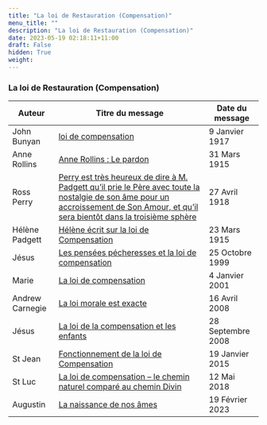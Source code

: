 ```yaml
---
title: "La loi de Restauration (Compensation)"
menu_title: ""
description: "La loi de Restauration (Compensation)"
date: 2023-05-19 02:18:11+11:00
draft: False
hidden: True
weight:
---
```

### La loi de Restauration (Compensation)

**Auteur** | **Titre du message** | **Date du message**  
---|---|---
John Bunyan | [loi de compensation](/fr-james-padgett-messages/fr-padgett-messages-date-order/fr-padgett-messages-1917/fr-1917-1-9-2-jep-john-bunyan/) | 9 Janvier 1917
Anne Rollins | [Anne Rollins : Le pardon](/fr-james-padgett-messages/fr-padgett-messages-date-order/fr-padgett-messages-1915-1/fr-1915-3-31-1-jep-ann-rollins/) | 31 Mars 1915
Ross Perry | [Perry est très heureux de dire à M. Padgett qu’il prie le Père avec toute la nostalgie de son âme pour un accroissement de Son Amour, et qu’il sera bientôt dans la troisième sphère](/fr-james-padgett-messages/fr-padgett-messages-date-order/fr-padgett-messages-1918/fr-1918-4-27-1-jep-ross-perry/) | 27 Avril 1918
Hélène Padgett | [Hélène écrit sur la loi de Compensation](/fr-james-padgett-messages/fr-padgett-messages-date-order/fr-padgett-messages-1915-1/fr-1915-3-23-2-jep-helen-padgett/) | 23 Mars 1915
Jésus | [Les pensées pécheresses et la loi de compensation](/fr-contemporary-messages/fr-contemporary-messages-by-date-order/fr-contemporary-messages-1995-1999/fr-1999-10-25-1-ks-jesus/) | 25 Octobre 1999
Marie | [La loi de compensation](/fr-contemporary-messages/fr-contemporary-messages-by-date-order/fr-contemporary-messages-2001/fr-2001-1-4-1-ar-mary/) | 4 Janvier 2001
Andrew Carnegie | [La loi morale est exacte](/fr-contemporary-messages/fr-contemporary-messages-by-date-order/fr-contemporary-messages-2008/fr-2008-4-16-2-fab-andrew-carnegie/) | 16 Avril 2008
Jésus | [La loi de la compensation et les enfants](/fr-contemporary-messages/fr-contemporary-messages-by-date-order/fr-contemporary-messages-2008/fr-2008-9-28-1-fab-jesus/) | 28 Septembre 2008
St Jean | [Fonctionnement de la loi de Compensation](/fr-contemporary-messages/fr-contemporary-messages-by-date-order/fr-contemporary-messages-2015/fr-2015-1-19-1-wv-st-john/) | 19 Janvier 2015
St Luc | [La loi de compensation – le chemin naturel comparé au chemin Divin](/fr-contemporary-messages/fr-contemporary-messages-by-date-order/fr-contemporary-messages-2018/fr-2018-5-12-1-af-st-luke/) | 12 Mai 2018
Augustin | [La naissance de nos âmes](/fr-contemporary-messages/fr-contemporary-messages-by-date-order/fr-contemporary-messages-2023/fr-2023-2-19-1-af-augustine/) | 19 Février 2023
